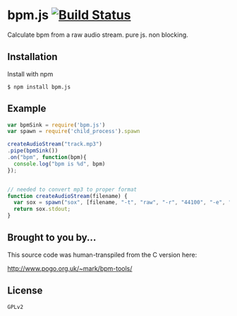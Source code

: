 
# bpm.js [![Build Status](https://travis-ci.org/monstercat/bpm.js.svg)](https://travis-ci.org/monstercat/bpm.js)

  Calculate bpm from a raw audio stream. pure js. non blocking.

## Installation

  Install with npm

    $ npm install bpm.js

## Example

```js
var bpmSink = require('bpm.js')
var spawn = require('child_process').spawn

createAudioStream("track.mp3")
.pipe(bpmSink())
.on("bpm", function(bpm){
  console.log("bpm is %d", bpm)
});


// needed to convert mp3 to proper format
function createAudioStream(filename) {
  var sox = spawn("sox", [filename, "-t", "raw", "-r", "44100", "-e", "float", "-c", "1", "-"])
  return sox.stdout;
}


```

## Brought to you by...

This source code was human-transpiled from the C version here:

http://www.pogo.org.uk/~mark/bpm-tools/


## License

    GPLv2
